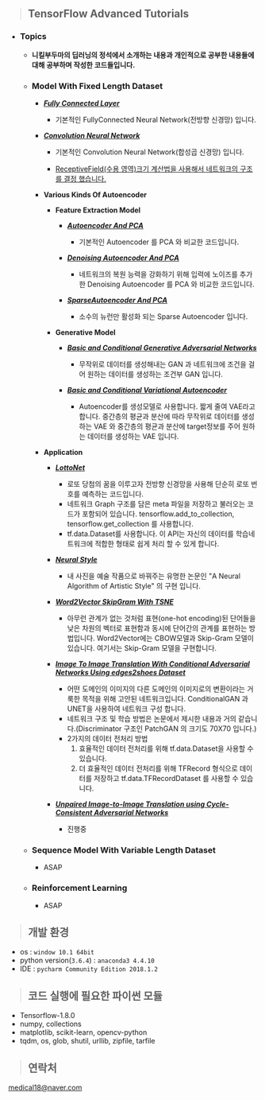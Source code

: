 >## **TensorFlow Advanced Tutorials**
        
* ### **Topics** 

    * **니킬부두마의 **딥러닝의 정석**에서 소개하는 내용과 개인적으로 공부한 내용들에 대해 공부하며 작성한 코드들입니다.**  

    * ### **Model With Fixed Length Dataset**
        
        * [***Fully Connected Layer***](https://github.com/JONGGON/Tensorflow_Advanced_Tutorials/tree/master/tensorflow_ModelWithFixedLengthDataset/tensorflow_FullyConnectedNeuralNetwork)
            * 기본적인 FullyConnected Neural Network(전방향 신경망) 입니다.

        * [***Convolution Neural Network***](https://github.com/JONGGON/Tensorflow_Advanced_Tutorials/tree/master/tensorflow_ModelWithFixedLengthDataset/tensorflow_ConvolutionNeuralNetwork)

            * 기본적인 Convolution Neural Network(합성곱 신경망) 입니다.
            
            * [ReceptiveField(수용 영역)크기 계산법을 사용해서 네트워크의 구조를 결정 했습니다.](https://github.com/JONGGON/Tensorflow_Advanced_Tutorials/blob/master/tensorflow_ModelWithFixedLengthDataset/tensorflow_ConvolutionNeuralNetwork/ReceptiveField_inspection/rf.py)

         * **Various Kinds Of Autoencoder**
            * **Feature Extraction Model**
                * [***Autoencoder And PCA***](https://github.com/JONGGON/Tensorflow_Advanced_Tutorials/tree/master/tensorflow_ModelWithFixedLengthDataset/tensorflow_VariousKindsOfAutoencoder/FeatureExtractionModel/tensorflow_AutoencoderAndPCA)
                    * 기본적인 Autoencoder 를 PCA 와 비교한 코드입니다.

                * [***Denoising Autoencoder And PCA***](https://github.com/JONGGON/Tensorflow_Advanced_Tutorials/tree/master/tensorflow_ModelWithFixedLengthDataset/tensorflow_VariousKindsOfAutoencoder/FeatureExtractionModel/tensorflow_DenoisingAutoencoderAndPCA)
                    * 네트워크의 복원 능력을 강화하기 위해 입력에 노이즈를 추가한 Denoising Autoencoder 를 PCA 와 비교한 코드입니다.

                * [***SparseAutoencoder And PCA***](https://github.com/JONGGON/Tensorflow_Advanced_Tutorials/tree/master/tensorflow_ModelWithFixedLengthDataset/tensorflow_VariousKindsOfAutoencoder/FeatureExtractionModel/tensorflow_SparseAutoencoderAndPCA)
                    * 소수의 뉴런만 활성화 되는 Sparse Autoencoder 입니다.
            * **Generative Model**

                * [***Basic and Conditional Generative Adversarial Networks***](https://github.com/JONGGON/Tensorflow_Advanced_Tutorials/tree/master/tensorflow_ModelWithFixedLengthDataset/tensorflow_VariousKindsOfAutoencoder/GenerativeModel/tensorflow_GenerativeAdversarialNetworks)
                    * 무작위로 데이터를 생성해내는 GAN 과 네트워크에 조건을 걸어 원하는 데이터를 생성하는 조건부 GAN 입니다.

                * [***Basic and Conditional Variational Autoencoder***](https://github.com/JONGGON/Tensorflow_Advanced_Tutorials/tree/master/tensorflow_ModelWithFixedLengthDataset/tensorflow_VariousKindsOfAutoencoder/GenerativeModel/tensorflow_VariationalAutoencoder)
                    * Autoencoder를 생성모델로 사용합니다. 짧게 줄여 VAE라고 합니다. 중간층의 평균과 분산에 따라 무작위로 데이터를 생성하는 VAE 와 중간층의 평균과 분산에 target정보를 주어 원하는 데이터를 생성하는 VAE 입니다.
         * **Application**

            * [***LottoNet***](https://github.com/JONGGON/Tensorflow_Advanced_Tutorials/tree/master/tensorflow_Application/tensorflow_AutoencoderLottoNet)
                * 로또 당첨의 꿈을 이루고자 전방향 신경망을 사용해 단순히 로또 번호를 예측하는 코드입니다.
                * 네트워크 Graph 구조를 담은 meta 파일을 저장하고 불러오는 코드가 포함되어 있습니다. tensorflow.add_to_collection, tensorflow.get_collection 를 사용합니다.
                * tf.data.Dataset를 사용합니다. 이 API는 자신의 데이터를 학습네트워크에 적합한 형태로 쉽게 처리 할 수 있게 합니다.
            * [***Neural Style***](https://github.com/JONGGON/Tensorflow_Advanced_Tutorials/tree/master/tensorflow_Application/tensorflow_NeuralStyle)
                * 내 사진을 예술 작품으로 바꿔주는 유명한 논문인 "A Neural Algorithm of Artistic Style" 의 구현 입니다.
            * [***Word2Vector SkipGram With TSNE***](https://github.com/JONGGON/Tensorflow_Advanced_Tutorials/tree/master/tensorflow_Application/tensorflow_Word2Vector_SkipGram_WithTSNE)
                * 아무런 관계가 없는 것처럼 표현(one-hot encoding)된 단어들을 낮은 차원의 벡터로 표현함과 동시에 단어간의 관계를 표현하는 방법입니다. Word2Vector에는 CBOW모델과 Skip-Gram 모델이 있습니다. 여기서는 Skip-Gram 모델을 구현합니다.
            * [***Image To Image Translation With Conditional Adversarial Networks Using edges2shoes Dataset***](https://github.com/JONGGON/Tensorflow_Advanced_Tutorials/tree/master/tensorflow_Application/tensorflow_ImageToImageTranslationWithConditionalAdversarialNetworks)
                * 어떤 도메인의 이미지의 다른 도메인의 이미지로의 변환이라는 거룩한 목적을 위해 고안된 네트워크입니다. ConditionalGAN 과 UNET을 사용하여 네트워크 구성 합니다.
                * 네트워크 구조 및 학습 방법은 논문에서 제시한 내용과 거의 같습니다.(Discriminator 구조인 PatchGAN 의 크기도 70X70 입니다.)
                * 2가지의 데이터 전처리 방법
                    1. 효율적인 데이터 전처리를 위해 tf.data.Dataset을 사용할 수 있습니다.
                    2. 더 효율적인 데이터 전처리를 위해 TFRecord 형식으로 데이터를 저장하고  tf.data.TFRecordDataset 를 사용할 수 있습니다.
            
            * [***Unpaired Image-to-Image Translation using Cycle-Consistent Adversarial Networks***]()
                * 진행중
            
    * ### **Sequence Model With Variable Length Dataset**
        * ASAP 
    * ### **Reinforcement Learning**
        * ASAP



>## **개발 환경**
* os : ```window 10.1 64bit``` 
* python version(`3.6.4`) : `anaconda3 4.4.10` 
* IDE : `pycharm Community Edition 2018.1.2`
    
>## **코드 실행에 필요한 파이썬 모듈** 
* Tensorflow-1.8.0 
* numpy, collections
* matplotlib, scikit-learn, opencv-python
* tqdm, os, glob, shutil, urllib, zipfile, tarfile

>## **연락처** 
medical18@naver.com